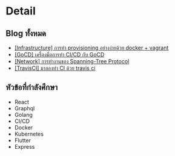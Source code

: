 # Detail

## Blog ทั้งหมด
* [[Infrastructure] การทำ provisioning อย่างง่ายด้วย docker + vagrant](/blogs/blog01)
* [[GoCD] เครื่องมือการทำ CI/CD กับ GoCD](/blogs/blog02)
* [[Network] การทำงานของ Spanning-Tree Protocol](/blogs/blog03)
* [[TravisCI] มาลองทำ CI ด้วย travis ci](/blogs/blog04) 
## หัวข้อที่กำลังศึกษา
* React
* Graphql <Badge text="Inprogress" type="warn" vertical="middle"/>
* Golang
* CI/CD
* Docker
* Kubernetes
* Flutter
* Express